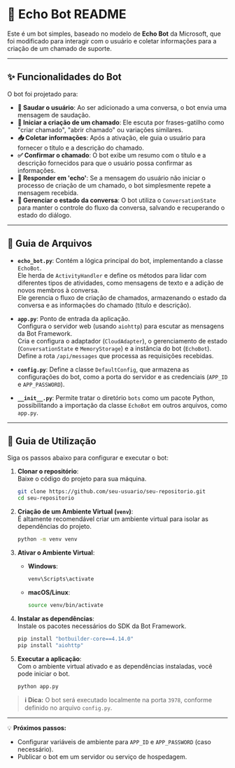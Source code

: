 # 🤖 Echo Bot README

Este é um bot simples, baseado no modelo de **Echo Bot** da Microsoft, que foi modificado para interagir com o usuário e coletar informações para a criação de um chamado de suporte.

---

## ✨ Funcionalidades do Bot

O bot foi projetado para:

- **👋 Saudar o usuário**: Ao ser adicionado a uma conversa, o bot envia uma mensagem de saudação.
- **📝 Iniciar a criação de um chamado**: Ele escuta por frases-gatilho como "criar chamado", "abrir chamado" ou variações similares.
- **📥 Coletar informações**: Após a ativação, ele guia o usuário para fornecer o título e a descrição do chamado.
- **✅ Confirmar o chamado**: O bot exibe um resumo com o título e a descrição fornecidos para que o usuário possa confirmar as informações.
- **🔁 Responder em 'echo'**: Se a mensagem do usuário não iniciar o processo de criação de um chamado, o bot simplesmente repete a mensagem recebida.
- **💾 Gerenciar o estado da conversa**: O bot utiliza o `ConversationState` para manter o controle do fluxo da conversa, salvando e recuperando o estado do diálogo.

---

## 📂 Guia de Arquivos

- **`echo_bot.py`**: Contém a lógica principal do bot, implementando a classe `EchoBot`.  
  Ele herda de `ActivityHandler` e define os métodos para lidar com diferentes tipos de atividades, como mensagens de texto e a adição de novos membros à conversa.  
  Ele gerencia o fluxo de criação de chamados, armazenando o estado da conversa e as informações do chamado (título e descrição).

- **`app.py`**: Ponto de entrada da aplicação.  
  Configura o servidor web (usando `aiohttp`) para escutar as mensagens da Bot Framework.  
  Cria e configura o adaptador (`CloudAdapter`), o gerenciamento de estado (`ConversationState` e `MemoryStorage`) e a instância do bot (`EchoBot`).  
  Define a rota `/api/messages` que processa as requisições recebidas.

- **`config.py`**: Define a classe `DefaultConfig`, que armazena as configurações do bot, como a porta do servidor e as credenciais (`APP_ID` e `APP_PASSWORD`).

- **`__init__.py`**: Permite tratar o diretório `bots` como um pacote Python, possibilitando a importação da classe `EchoBot` em outros arquivos, como `app.py`.

---

## 🚀 Guia de Utilização

Siga os passos abaixo para configurar e executar o bot:

1. **Clonar o repositório**:  
   Baixe o código do projeto para sua máquina.
   ```bash
   git clone https://github.com/seu-usuario/seu-repositorio.git
   cd seu-repositorio

2. **Criação de um Ambiente Virtual (`venv`)**:  
   É altamente recomendável criar um ambiente virtual para isolar as dependências do projeto.

   ```bash
   python -m venv venv
   ```

3. **Ativar o Ambiente Virtual**:

   - **Windows**:
     ```bash
     venv\Scripts\activate
     ```
   - **macOS/Linux**:
     ```bash
     source venv/bin/activate
     ```

4. **Instalar as dependências**:  
   Instale os pacotes necessários do SDK da Bot Framework.

   ```bash
   pip install "botbuilder-core==4.14.0"
   pip install "aiohttp"
   ```

5. **Executar a aplicação**:  
   Com o ambiente virtual ativado e as dependências instaladas, você pode iniciar o bot.
   ```bash
   python app.py
   ```

> **ℹ️ Dica:** O bot será executado localmente na porta `3978`, conforme definido no arquivo `config.py`.

---

💡 **Próximos passos:**

- Configurar variáveis de ambiente para `APP_ID` e `APP_PASSWORD` (caso necessário).
- Publicar o bot em um servidor ou serviço de hospedagem.
